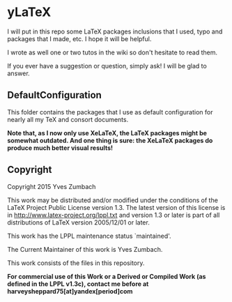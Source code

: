 # yLaTeX

I will put in this repo some LaTeX packages inclusions that I used, typo and packages that I made, etc. I hope it will be helpful.

I wrote as well one or two tutos in the wiki so don't hesitate to read them.

If you ever have a suggestion or question, simply ask! I will be glad to answer.

## DefaultConfiguration
This folder contains the packages that I use as default configuration for nearly all my TeX and consort documents.

**Note that, as I now only use XeLaTeX, the LaTeX packages might be somewhat outdated. And one thing is sure: the XeLaTeX packages do produce much better visual results!**

## Copyright
Copyright 2015 Yves Zumbach

This work may be distributed and/or modified under the conditions of the LaTeX Project Public License version 1.3. The latest version of this license is in http://www.latex-project.org/lppl.txt and version 1.3 or later is part of all distributions of LaTeX version 2005/12/01 or later.

This work has the LPPL maintenance status `maintained'.

The Current Maintainer of this work is Yves Zumbach.

This work consists of the files in this repository.

**For commercial use of this Work or a Derived or Compiled Work (as defined in the LPPL v1.3c), contact me before at harveysheppard75[at]yandex[period]com**
